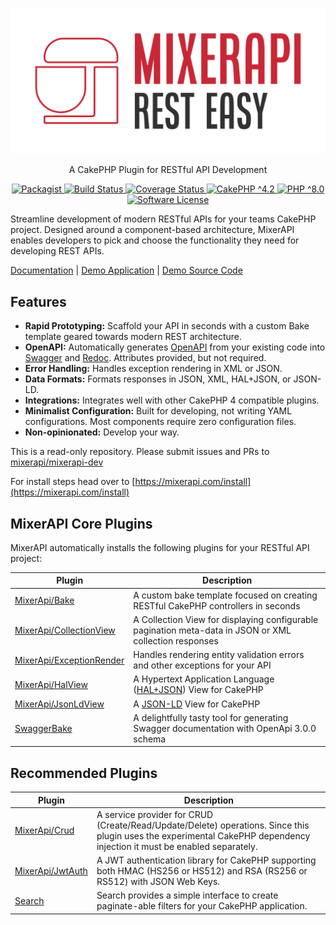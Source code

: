 ![Logo](./assets/mixerapi.svg#gh-light-mode-only)

<p align="center">
    A CakePHP Plugin for RESTful API Development
</p>
<p align="center">
    <a href="https://packagist.org/packages/mixerapi/mixerapi" target="_blank">
        <img alt="Packagist" src="https://img.shields.io/packagist/v/mixerapi/mixerapi.svg?style=flat-square">
    </a>
    <a href="https://github.com/mixerapi/mixerapi-dev/actions?query=workflow%3ABuild" target="_blank">
        <img alt="Build Status" src="https://github.com/mixerapi/mixerapi-dev/workflows/Build/badge.svg?branch=master">
    </a>
    <a href="https://coveralls.io/github/mixerapi/mixerapi-dev?branch=master" target="_blank">
        <img alt="Coverage Status" src="https://coveralls.io/repos/github/mixerapi/mixerapi-dev/badge.svg?branch=master">
    </a>
    <a href="https://book.cakephp.org/4/en/index.html">
        <img alt="CakePHP ^4.2" src="https://img.shields.io/badge/cakephp-^4.2-red?logo=cakephp">
    </a>
    <a href="https://php.net/" target="_blank">
        <img alt="PHP ^8.0" src="https://img.shields.io/badge/php-^8.0-8892BF.svg?logo=php">
    </a>
    <a href="LICENSE.txt" target="_blank">
        <img alt="Software License" src="https://img.shields.io/badge/license-MIT-brightgreen.svg?style=flat-square">
    </a>
</p>

Streamline development of modern RESTful APIs for your teams CakePHP project. Designed around a component-based
architecture, MixerAPI enables developers to pick and choose the functionality they need for developing REST APIs.

[Documentation](https://mixerapi.com) |
[Demo Application](https://demo.mixerapi.com) |
[Demo Source Code](https://github.com/mixerapi/demo)

## Features

- **Rapid Prototyping:** Scaffold your API in seconds with a custom Bake template geared towards modern REST architecture.
- **OpenAPI:** Automatically generates [OpenAPI](https://www.openapis.org/) from your existing code into
  [Swagger](https://swagger.io/) and [Redoc](https://redoc.ly/). Attributes provided, but not required.
- **Error Handling:** Handles exception rendering in XML or JSON.
- **Data Formats:** Formats responses in JSON, XML, HAL+JSON, or JSON-LD.
- **Integrations:** Integrates well with other CakePHP 4 compatible plugins.
- **Minimalist Configuration:** Built for developing, not writing YAML configurations. Most components require zero
  configuration files.
- **Non-opinionated:** Develop your way.


This is a read-only repository. Please submit issues and PRs to
[mixerapi/mixerapi-dev](https://github.com/mixerapi/mixerapi-dev)

For install steps head over to [https://mixerapi.com/install](https://mixerapi.com/install)

## MixerAPI Core Plugins

MixerAPI automatically installs the following plugins for your RESTful API project:

| Plugin | Description |
| ------------- | ------------- |
| [MixerApi/Bake](https://github.com/mixerapi/bake) | A custom bake template focused on creating RESTful CakePHP controllers in seconds |
| [MixerApi/CollectionView](https://github.com/mixerapi/collection-view) | A Collection View for displaying configurable pagination meta-data in JSON or XML collection responses |
| [MixerApi/ExceptionRender](https://github.com/mixerapi/exception-render) | Handles rendering entity validation errors and other exceptions for your API |
| [MixerApi/HalView](https://github.com/mixerapi/hal-view) | A Hypertext Application Language ([HAL+JSON](http://stateless.co/hal_specification.html)) View for CakePHP |
| [MixerApi/JsonLdView](https://github.com/mixerapi/json-ld-view) | A [JSON-LD](https://json-ld.org/) View for CakePHP |
| [SwaggerBake](https://github.com/cnizzardini/cakephp-swagger-bake) | A delightfully tasty tool for generating Swagger documentation with OpenApi 3.0.0 schema |

## Recommended Plugins

| Plugin                                                   | Description |
|----------------------------------------------------------| ------------- |
| [MixerApi/Crud](https://github.com/mixerapi/crud)        | A service provider for CRUD (Create/Read/Update/Delete) operations. Since this plugin uses the experimental CakePHP dependency injection it must be enabled separately. |
| [MixerApi/JwtAuth](https://github.com/mixerapi/jwt-auth) | A JWT authentication library for CakePHP supporting both HMAC (HS256 or HS512) and RSA (RS256 or RS512) with JSON Web Keys. |
| [Search](https://github.com/FriendsOfCake/search)        | Search provides a simple interface to create paginate-able filters for your CakePHP application. |
